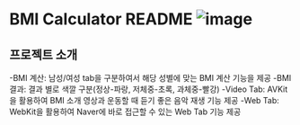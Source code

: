 BMI Calculator README
![image](https://github.com/user-attachments/assets/418b1133-329a-4e7a-8d0a-b5241ea1016c)
=============

프로젝트 소개
----------
-BMI 계산: 남성/여성 tab을 구분하여서 해당 성별에 맞는 BMI 계산 기능을 제공
-BMI 결과: 결과 별로 색깔 구분(정상-파랑, 저체중-초록, 과체중-빨강)
-Video Tab: AVKit을 활용하여 BMI 소개 영상과 운동할 때 듣기 좋은 음악 재생 기능 제공
-Web Tab: WebKit을 활용하여 Naver에 바로 접근할 수 있는 Web Tab 기능 제공
